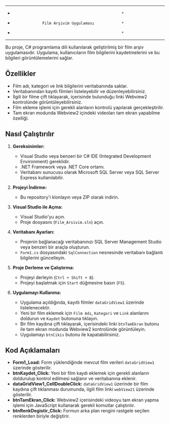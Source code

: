 *******************************************************
*                                                     *
*                  Film Arşivim Uygulaması            *
*                                                     *
*******************************************************

Bu proje, C# programlama dili kullanılarak geliştirilmiş bir film arşiv uygulamasıdır. Uygulama, kullanıcıların film bilgilerini kaydetmelerini ve bu bilgileri görüntülemelerini sağlar.

## Özellikler

- Film adı, kategori ve link bilgilerini veritabanında saklar.
- Veritabanından kayıtlı filmleri listeleyebilir ve düzenleyebilirsiniz.
- İlgili bir filme çift tıklayarak, içerisinde bulunduğu linki Webview2 kontrolünde görüntüleyebilirsiniz.
- Film ekleme işlemi için gerekli alanların kontrolü yapılarak gerçekleştirilir.
- Tam ekran modunda Webview2 içindeki videoları tam ekran yapabilme özelliği.

## Nasıl Çalıştırılır

1. **Gereksinimler:**
   - Visual Studio veya benzeri bir C# IDE (Integrated Development Environment) gereklidir.
   - .NET Framework veya .NET Core ortamı.
   - Veritabanı sunucusu olarak Microsoft SQL Server veya SQL Server Express kullanılabilir.

2. **Projeyi İndirme:**
   - Bu repository'i klonlayın veya ZIP olarak indirin.

3. **Visual Studio ile Açma:**
   - Visual Studio'yu açın.
   - Proje dosyasını (`Film_Arsivim.sln`) açın.

4. **Veritabanı Ayarları:**
   - Projenin bağlanacağı veritabanınızı SQL Server Management Studio veya benzeri bir araçla oluşturun.
   - `Form1.cs` dosyasındaki `SqlConnection` nesnesinde veritabanı bağlantı bilgilerini güncelleyin.

5. **Proje Derleme ve Çalıştırma:**
   - Projeyi derleyin (`Ctrl + Shift + B`).
   - Projeyi başlatmak için `Start` düğmesine basın (`F5`).

6. **Uygulamayı Kullanma:**
   - Uygulama açıldığında, kayıtlı filmler `dataGridView1` üzerinde listelenecektir.
   - Yeni bir film eklemek için `Film Adı`, `Kategori` ve `Link` alanlarını doldurun ve `Kaydet` butonuna tıklayın.
   - Bir film kaydına çift tıklayarak, içerisindeki linki `btnTamEkran` butonu ile tam ekran modunda Webview2 kontrolünde görüntüleyin.
   - Uygulamayı `btnCikis` butonu ile kapatabilirsiniz.

## Kod Açıklamaları

- **Form1_Load:** Form yüklendiğinde mevcut film verileri `dataGridView1` üzerinde gösterilir.
- **btnKaydet_Click:** Yeni bir film kaydı eklemek için gerekli alanların doldurulup kontrol edilmesi sağlanır ve veritabanına eklenir.
- **dataGridView1_CellDoubleClick:** `dataGridView1` üzerinde bir film kaydına çift tıklanması durumunda, ilgili film linki `webView21` üzerinde gösterilir.
- **btnTamEkran_Click:** Webview2 içerisindeki videoyu tam ekran yapma işlemi için JavaScript kullanarak gerekli komutlar çalıştırılır.
- **btnRenkDegistir_Click:** Formun arka plan rengini rastgele seçilen renklerden biriyle değiştirir.

